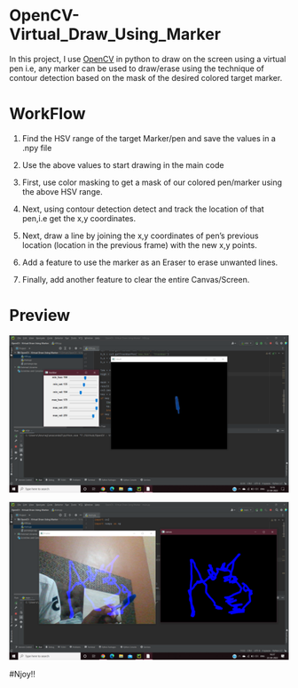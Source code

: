 # OpenCV-Virtual_Draw_Using_Marker

In this project, I use [OpenCV](https://opencv.org/) in python to draw on the screen using a virtual pen i.e, any marker can be used to draw/erase using the technique of contour detection based on the mask of the desired colored target marker.

# WorkFlow

1. Find the HSV range of the target Marker/pen and save the values in a .npy file

2. Use the above values to start drawing in the main code

3. First, use color masking to get a mask of our colored pen/marker using the above HSV range.

4. Next, using contour detection detect and track the location of that pen,i.e get the x,y coordinates.

5. Next, draw a line by joining the x,y coordinates of pen’s previous location (location in the previous frame) with the new x,y points.

6. Add a feature to use the marker as an Eraser to erase unwanted lines.

7. Finally, add another feature to clear the entire Canvas/Screen.

# Preview

![Image1](https://github.com/Anuragtsl/OpenCV-Virtual_Draw_Using_Marker/blob/main/images/1.png)

![Image2](https://github.com/Anuragtsl/OpenCV-Virtual_Draw_Using_Marker/blob/main/images/2.png)


#Njoy!!
